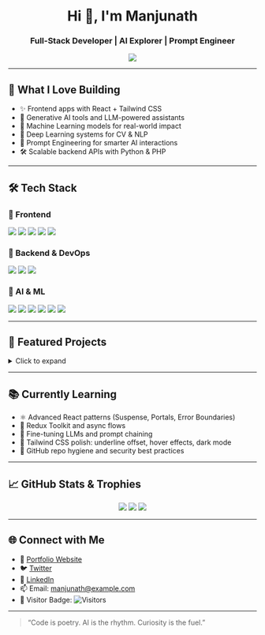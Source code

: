 <!-- Profile Header -->
<h1 align="center">Hi 👋, I'm Manjunath</h1>
<h3 align="center">Full-Stack Developer | AI Explorer | Prompt Engineer</h3>

<p align="center">
  <img src="https://readme-typing-svg.demolab.com?font=Fira+Code&size=22&pause=1000&color=F75C7E&center=true&vCenter=true&width=435&lines=Building+beautiful+UIs+with+React+%2B+Tailwind;Crafting+intelligent+systems+with+Python+%26+AI;Exploring+LLMs+and+Prompt+Engineering;Always+learning%2C+always+building" />
</p>

---

## 🧠 What I Love Building
- ✨ Frontend apps with React + Tailwind CSS  
- 🤖 Generative AI tools and LLM-powered assistants  
- 🧠 Machine Learning models for real-world impact  
- 🧠 Deep Learning systems for CV & NLP  
- 🧠 Prompt Engineering for smarter AI interactions  
- 🛠️ Scalable backend APIs with Python & PHP  

---

## 🛠️ Tech Stack

### 🎨 Frontend
<p align="left">
  <img src="https://img.shields.io/badge/HTML5-E34F26?style=for-the-badge&logo=html5&logoColor=white" />
  <img src="https://img.shields.io/badge/CSS3-1572B6?style=for-the-badge&logo=css3&logoColor=white" />
  <img src="https://img.shields.io/badge/JavaScript-F7DF1E?style=for-the-badge&logo=javascript&logoColor=black" />
  <img src="https://img.shields.io/badge/React-61DAFB?style=for-the-badge&logo=react&logoColor=black" />
  <img src="https://img.shields.io/badge/Tailwind_CSS-38B2AC?style=for-the-badge&logo=tailwind-css&logoColor=white" />
</p>

### 🧪 Backend & DevOps
<p align="left">
  <img src="https://img.shields.io/badge/PHP-777BB4?style=for-the-badge&logo=php&logoColor=white" />
  <img src="https://img.shields.io/badge/Python-3776AB?style=for-the-badge&logo=python&logoColor=white" />
  <img src="https://img.shields.io/badge/Docker-2496ED?style=for-the-badge&logo=docker&logoColor=white" />
</p>

### 🤖 AI & ML
<p align="left">
  <img src="https://img.shields.io/badge/Machine_Learning-FF6F00?style=for-the-badge&logo=mlflow&logoColor=white" />
  <img src="https://img.shields.io/badge/Deep_Learning-EE4C2C?style=for-the-badge&logo=pytorch&logoColor=white" />
  <img src="https://img.shields.io/badge/Computer_Vision-0B3D91?style=for-the-badge&logo=opencv&logoColor=white" />
  <img src="https://img.shields.io/badge/NLP-1F425F?style=for-the-badge&logo=google&logoColor=white" />
  <img src="https://img.shields.io/badge/Generative_AI-005571?style=for-the-badge&logo=openai&logoColor=white" />
  <img src="https://img.shields.io/badge/Prompt_Engineering-FF4500?style=for-the-badge&logo=openai&logoColor=white" />
</p>

---

## 🚀 Featured Projects
<details>
  <summary>Click to expand</summary>

- 🧠 **AI Chatbot with LLMs** – Built a conversational assistant using GPT + vector DB  
- 🎨 **Portfolio Website** – React + Tailwind CSS with dark mode and animations  
- 📦 **Redux-powered Dashboard** – Real-time data visualization with Redux Toolkit  
- 🤖 **Image Classifier** – Deep learning model for object detection using PyTorch  
- 🧬 **Prompt Playground** – Experimenting with prompt tuning and chaining

</details>

---

## 📚 Currently Learning
- ⚛️ Advanced React patterns (Suspense, Portals, Error Boundaries)  
- 🧵 Redux Toolkit and async flows  
- 🧠 Fine-tuning LLMs and prompt chaining  
- 🎨 Tailwind CSS polish: underline offset, hover effects, dark mode  
- 🔐 GitHub repo hygiene and security best practices  

---

## 📈 GitHub Stats & Trophies
<p align="center">
  <img src="https://github-readme-stats.vercel.app/api?username=manjunath-dev&show_icons=true&theme=radical" />
  <img src="https://github-readme-streak-stats.herokuapp.com/?user=manjunath-dev&theme=radical" />
  <img src="https://github-profile-trophy.vercel.app/?username=manjunath-dev&theme=radical&row=1&column=6" />
</p>

---

## 🌐 Connect with Me
- 💼 [Portfolio Website](#)
- 🐦 [Twitter](#)
- 💬 [LinkedIn](#)
- 📫 Email: manjunath@example.com  
- 👀 Visitor Badge: ![Visitors](https://komarev.com/ghpvc/?username=manjunath-dev&style=flat-square)

---

> “Code is poetry. AI is the rhythm. Curiosity is the fuel.”
